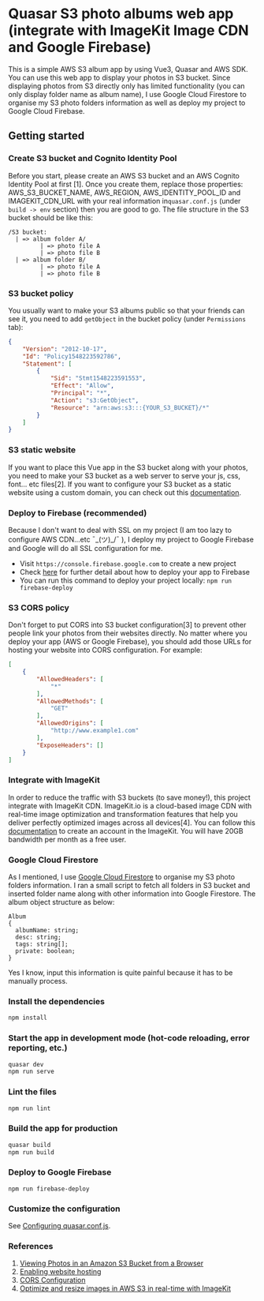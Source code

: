 # Quasar S3 photo albums web app (integrate with ImageKit Image CDN and Google Firebase)

This is a simple AWS S3 album app by using Vue3, Quasar and AWS SDK. You can use this web app to display your photos in S3 bucket.
Since displaying photos from S3 directly only has limited functionality (you can only display folder name as album name), I use Google Cloud Firestore to organise
my S3 photo folders information as well as deploy my project to Google Cloud Firebase.

## Getting started
### Create S3 bucket and Cognito Identity Pool
Before you start, please create an AWS S3 bucket and an AWS Cognito Identity Pool at first [1]. Once you create them, replace those properties:
AWS_S3_BUCKET_NAME, AWS_REGION, AWS_IDENTITY_POOL_ID and IMAGEKIT_CDN_URL with your real information in`quasar.conf.js` (under `build -> env` section) then you are good to go.
The file structure in the S3 bucket should be like this:
```
/S3 bucket:
  | => album folder A/
         | => photo file A
         | => photo file B
  | => album folder B/
         | => photo file A
         | => photo file B
```

### S3 bucket policy
You usually want to make your S3 albums public so that your friends can see it, you need to add `getObject` in the bucket policy (under `Permissions` tab):
```json
{
    "Version": "2012-10-17",
    "Id": "Policy1548223592786",
    "Statement": [
        {
            "Sid": "Stmt1548223591553",
            "Effect": "Allow",
            "Principal": "*",
            "Action": "s3:GetObject",
            "Resource": "arn:aws:s3:::{YOUR_S3_BUCKET}/*"
        }
    ]
}
```

### S3 static website
If you want to place this Vue app in the S3 bucket along with your photos, you need to make your S3 bucket as a web server
to serve your js, css, font... etc files[2]. If you want to configure your S3 bucket as a static website using a custom domain,
you can check out this [documentation](https://docs.aws.amazon.com/AmazonS3/latest/userguide/website-hosting-custom-domain-walkthrough.html).

### Deploy to Firebase (recommended)
Because I don't want to deal with SSL on my project (I am too lazy to configure AWS CDN...etc ¯\_(ツ)_/¯ ), I deploy my project to Google Firebase
and Google will do all SSL configuration for me.
* Visit `https://console.firebase.google.com` to create a new project
* Check [here](https://firebase.google.com/docs/hosting/quickstart) for further detail about how to deploy your app to Firebase
* You can run this command to deploy your project locally: `npm run firebase-deploy`

### S3 CORS policy
Don't forget to put CORS into S3 bucket configuration[3] to prevent other people link your photos from their websites directly.
No matter where you deploy your app (AWS or Google Firebase), you should add those URLs for hosting your website into CORS configuration.
For example:
```json
[
    {
        "AllowedHeaders": [
            "*"
        ],
        "AllowedMethods": [
            "GET"
        ],
        "AllowedOrigins": [
            "http://www.example1.com"
        ],
        "ExposeHeaders": []
    }
]
```

### Integrate with ImageKit
In order to reduce the traffic with S3 buckets (to save money!), this project integrate with ImageKit CDN. ImageKit.io
is a cloud-based image CDN with real-time image optimization and transformation features that help you deliver perfectly
optimized images across all devices[4]. You can follow this [documentation](https://imagekit.io/blog/image-optimization-resize-aws-s3-imagekit/)
to create an account in the ImageKit. You will have 20GB bandwidth per month as a free user.

### Google Cloud Firestore
As I mentioned, I use [Google Cloud Firestore](https://firebase.google.com/docs/firestore) to organise my S3 photo folders information. I ran a small script to fetch
all folders in S3 bucket and inserted folder name along with other information into Google Firestore. The album object structure as below:
```
Album
{
  albumName: string;
  desc: string;
  tags: string[];
  private: boolean;
}
```
Yes I know, input this information is quite painful because it has to be manually process.

### Install the dependencies
```bash
npm install
```

### Start the app in development mode (hot-code reloading, error reporting, etc.)
```bash
quasar dev
npm run serve
```

### Lint the files
```bash
npm run lint
```

### Build the app for production
```bash
quasar build
npm run build
```

### Deploy to Google Firebase
```
npm run firebase-deploy
```

### Customize the configuration
See [Configuring quasar.conf.js](https://v2.quasar.dev/quasar-cli/quasar-conf-js).

### References
1. [Viewing Photos in an Amazon S3 Bucket from a Browser](https://docs.aws.amazon.com/sdk-for-javascript/v2/developer-guide/s3-example-photos-view.html)
2. [Enabling website hosting](https://docs.aws.amazon.com/AmazonS3/latest/userguide/EnableWebsiteHosting.html)
3. [CORS Configuration](https://docs.aws.amazon.com/AmazonS3/latest/userguide/ManageCorsUsing.html)
4. [Optimize and resize images in AWS S3 in real-time with ImageKit](https://imagekit.io/blog/image-optimization-resize-aws-s3-imagekit/)
